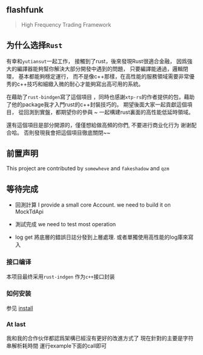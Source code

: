 ## flashfunk 

> High Frequency Trading Framework


## 为什么选择`Rust`
有幸和`yutiansut`一起工作， 接觸到了rust，後來發現Rust很適合金融， 因爲強大的編譯器能夠幫你解決大部分開發中遇到的問題，
只要編譯能通過，邏輯閉環， 基本都能夠穩定運行， 而不是像c++那樣，在高性能的服務領域需要非常優秀的c++技巧和細緻入微的耐心才能夠寫出高可用的系統。

在藉助了`rust-bindgen`寫了這個項目 ，同時也感謝`xtp-rs`的作者提供的包，藉助了他的package我才入門rust的c++封裝技巧的。
期望後面大家一起貢獻這個項目， 從回測到實盤，都期望你的參與 ~  一起構建rust裏面的高性能低延時領域。

還有這個項目是部分開源的，僅僅想給做高頻的你們, 不要进行商业化行为 谢谢配合哈。 否則發現我會把這個項目徹底關閉~~  

## 前置声明

This project are contributed by  `somewheve` and `fakeshadow` and `qzm`

## 等待完成 

- 回測計算
I provide a  small core Account. we need to  build it on MockTdApi

- 測試完成
we need to test most operation

- log get 
將底層的錯誤日誌分發到上層處理. 或者單獨使用高性能的log庫來寫入

### 接口编译  
本项目最终采用`rust-indgen` 作为`c++`接口封装

### 如何安装
 
参见 [install](./install.md)

### At last 
我和我的合作伙伴都認爲架構已經沒有更好的改進方式了  現在針對的主要是字符串解析耗時間
運行example下面的call即可 
